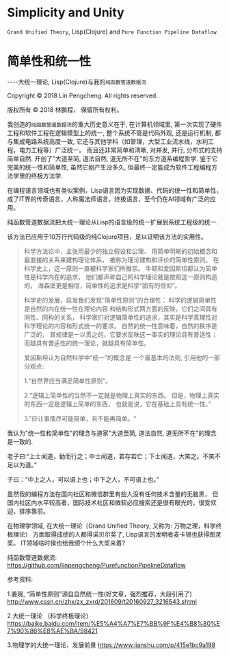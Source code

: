 # Simplicity and Unity
`Grand Unified Theory`, Lisp(Clojure) and `Pure Function Pipeline Dataflow`

# 简单性和统一性
----大统一理论, Lisp(Clojure)与我的`纯函数管道数据流`

Copyright © 2018 Lin Pengcheng. All rights reserved.

版权所有 © 2018 林鹏程， 保留所有权利。

我创造的`纯函数管道数据流`的重大历史意义在于, 在计算机领域里, 第一次实现了硬件工程和软件工程在逻辑模型上的统一, 
整个系统不管是代码外观, 还是运行机制, 都与集成电路系统高度一致, 
它还与其他学科（如管理，大型工业流水线，水利工程，电力工程等）广泛统一。 而且还非常简单和清晰, 
对并发, 并行, 分布式的支持简单自然. 开创了"大道至简, 道法自然, 道无所不在"的东方道系编程哲学. 
鉴于它完美的统一性和简单性, 虽然它刚产生没多久, 但最终一定能成为软件工程编程方法学里的终极方法学.

在编程语言领域也有类似案例，Lisp语言因为实现数据、代码的统一性和简单性，
成了IT界的传奇语言，人称魔法师语言，终极语言，至今仍在AI领域有广泛的应用。

纯函数管道数据流把大统一理论从Lisp的语言级的统一扩展到系统工程级的统一.

该方法已应用于10万行代码级的纯Clojure项目，足以证明该方法的实用性。

> 
> 科学方法论中，主张用最少的独立假设和公理、
> 用简单明晰的初始概念和最直接的关系来建构理论体系，
> 被称为理论建构和评价的简单性原则。
> 在科学史上，这一原则一直被科学家们所推崇。
> 牛顿和爱因斯坦都认为简单性是科学内在的追求，
> 他们都声称自己的科学理论就是按照这一原则构造的，
> 海森堡更是相信，简单性的追求是科学“固有的信仰”。
> 
> 科学史的发展，启发我们发现“简单性原则”的合理性：
> 科学的逻辑简单性是自然的内在统一性在理论内容
> 和结构形式两方面的反映，它们之间具有同性、同构的关系，
> 科学家们对逻辑简单性的追求，其实是科学真理性对
> 科学理论的内容和形式统一的要求。
> 自然的统一性意味着，自然的秩序是广泛的，
> 其规律是一以贯之的，它要求反映这一事实的理论具有普适性；
> 而越具有普适性的统一理论，就越具有简单性。
> 
> 爱因斯坦认为自然科学中“统一”的概念是
> 一个最基本的法则, 引用他的一部分观点:
> 
> 1.“自然界应当满足简单性原则”。
> 
> 2.“逻辑上简单性的当然不一定就是物理上真实的东西。
> 但是，物理上真实的东西一定是逻辑上简单的东西，
> 也就是说，它在基础上具有统一性。”
> 
> 3."应让事情尽可能简单，且不能再简单。"
> 

 我认为"统一性和简单性"的理念与道家"大道至简, 道法自然, 道无所不在"的理念是一致的.
 
 老子曰:“上士闻道，勤而行之；中士闻道，若存若亡；下士闻道，大笑之。不笑不足以为道。” 
 
 子曰：“中上之人，可以语上也；中下之人，不可语上也。”
 
 虽然我的编程方法在国内社区和微信群里有些人没有任何技术含量的无脑黑，
 但国内社区内水平较高者，国际技术社区和微软必应搜索还是很有眼光的，很受欢迎，排序靠前。

在物理学领域, 在大统一理论（Grand Unified Theory, 又称为: 万物之理，科学终极理论）
方面取得成绩的人都得诺贝尔奖了, Lisp语言的发明者麦卡锡也获得图灵奖。
IT领域啥时侯也给我颁个什么大奖来着?

纯函数管道数据流: https://github.com/linpengcheng/PurefunctionPipelineDataflow

参考资料:

1.姜琬, “简单性原则”源自自然统一性(好文章，强烈推荐，大段引用了)
http://www.cssn.cn/zhx/zx_zxrd/201609/t20160927_3216543.shtml

2.大统一理论 （科学终极理论）
https://baike.baidu.com/item/%E5%A4%A7%E7%BB%9F%E4%B8%80%E7%90%86%E8%AE%BA/98421

3.物理学的大统一理论，发展前景
https://www.jianshu.com/p/415e1bc9a198
